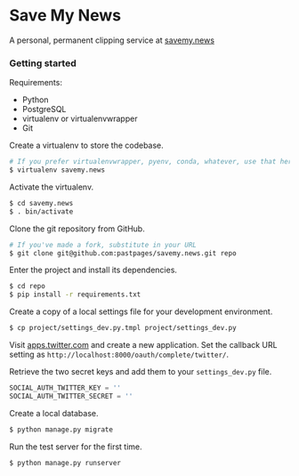 # Save My News

A personal, permanent clipping service at [savemy.news](http://savemy.news/)

### Getting started

Requirements:

* Python
* PostgreSQL
* virtualenv or virtualenvwrapper
* Git

Create a virtualenv to store the codebase.

```bash
# If you prefer virtualenvwrapper, pyenv, conda, whatever, use that here instead of course
$ virtualenv savemy.news
```

Activate the virtualenv.

```bash
$ cd savemy.news
$ . bin/activate
```

Clone the git repository from GitHub.

```bash
# If you've made a fork, substitute in your URL
$ git clone git@github.com:pastpages/savemy.news.git repo
```

Enter the project and install its dependencies.

```bash
$ cd repo
$ pip install -r requirements.txt
```

Create a copy of a local settings file for your development environment.

```bash
$ cp project/settings_dev.py.tmpl project/settings_dev.py
```

Visit [apps.twitter.com](http://apps.twitter.com) and create a new application. Set the callback URL setting as `http://localhost:8000/oauth/complete/twitter/`.

Retrieve the two secret keys and add them to your `settings_dev.py` file.

```python
SOCIAL_AUTH_TWITTER_KEY = ''
SOCIAL_AUTH_TWITTER_SECRET = ''
```

Create a local database.

```bash
$ python manage.py migrate
```

Run the test server for the first time.

```bash
$ python manage.py runserver
```
